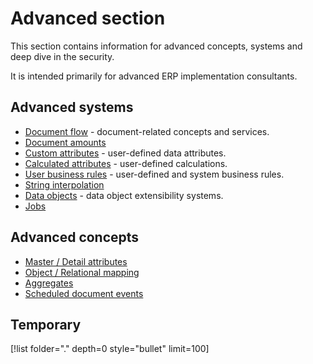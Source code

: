 # Advanced section

This section contains information for advanced concepts, systems and deep dive in the security.

It is intended primarily for advanced ERP implementation consultants.

## Advanced systems

- [Document flow](https://docs.erp.net/tech/advanced/document-flow/index.html) - document-related concepts and services.
- [Document amounts](https://docs.erp.net/tech/advanced/document-amounts/index.html) 
- [Custom attributes](https://docs.erp.net/tech/advanced/custom-attributes/index.html) - user-defined data attributes.
- [Calculated attributes](https://docs.erp.net/tech/advanced/calculated-attributes/index.html) - user-defined calculations.
- [User business rules](https://docs.erp.net/tech/advanced/user-business-rules/index.html) - user-defined and system business rules.
- [String interpolation](https://docs.erp.net/tech/advanced/string-interpolation/index.html)
- [Data objects](https://docs.erp.net/tech/advanced/data-objects/index.html) - data object extensibility systems.
- [Jobs](https://docs.erp.net/tech/advanced/jobs/index.html)

## Advanced concepts

- [Master / Detail attributes](https://docs.erp.net/tech/advanced/concepts/master-detail-attributes.html)
- [Object / Relational mapping](https://docs.erp.net/tech/advanced/concepts/object-relational-mapping.html)
- [Aggregates](https://docs.erp.net/tech/advanced/concepts/aggregates.html)
- [Scheduled document events](https://docs.erp.net/tech/advanced/concepts/scheduled-document-events/index.html)

## Temporary

[!list folder="." depth=0 style="bullet" limit=100]
